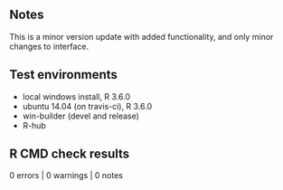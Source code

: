 ## Notes

This is a minor version update with added functionality, and only minor
changes to interface.

## Test environments
* local windows install, R 3.6.0
* ubuntu 14.04 (on travis-ci), R 3.6.0
* win-builder (devel and release)
* R-hub

## R CMD check results

0 errors | 0 warnings | 0 notes

